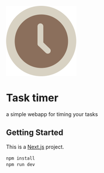 [![Shorts-vejr](https://raw.githubusercontent.com/jbaagaard/tasks/main/public/android-chrome-192x192.png)](https://tasks-flame.vercel.app/)
# Task timer
a simple webapp for timing your tasks
## Getting Started
This is a [Next.js](https://nextjs.org/) project.
```bash
npm install
npm run dev
```

